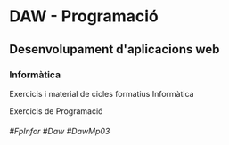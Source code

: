 # DAW - Programació
## Desenvolupament d'aplicacions web
### Informàtica

Exercicis i material de cicles formatius Informàtica

Exercicis de Programació

###### #FpInfor #Daw #DawMp03
